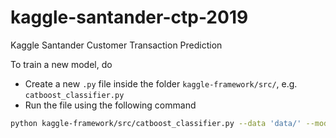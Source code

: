 # kaggle-santander-ctp-2019
Kaggle Santander Customer Transaction Prediction

To train a new model, do

- Create a new `.py` file inside the folder `kaggle-framework/src/`, e.g. `catboost_classifier.py`
- Run the file using the following command

```bash
python kaggle-framework/src/catboost_classifier.py --data 'data/' --models 'models/' --preds 'predictions/'
```
